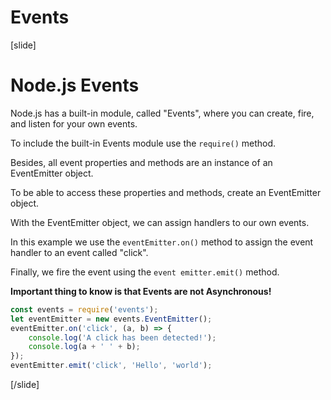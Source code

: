 # Events

[slide]

# Node.js Events

Node.js has a built-in module, called "Events", where you can create, fire, and listen for your own events.

To include the built-in Events module use the `require()` method. 

Besides, all event properties and methods are an instance of an EventEmitter object. 

To be able to access these properties and methods, create an EventEmitter object.

With the EventEmitter object, we can assign handlers to our own events.

In this example we use the `eventEmitter.on()` method to assign the event handler to an event called "click".

Finally, we fire the event using the `event emitter.emit()` method.

**Important thing to know is that Events are not Asynchronous!**

```js
const events = require('events');
let eventEmitter = new events.EventEmitter();
eventEmitter.on('click', (a, b) => {
    console.log('A click has been detected!');
    console.log(a + ' ' + b);
});
eventEmitter.emit('click', 'Hello', 'world');
```

[/slide]
